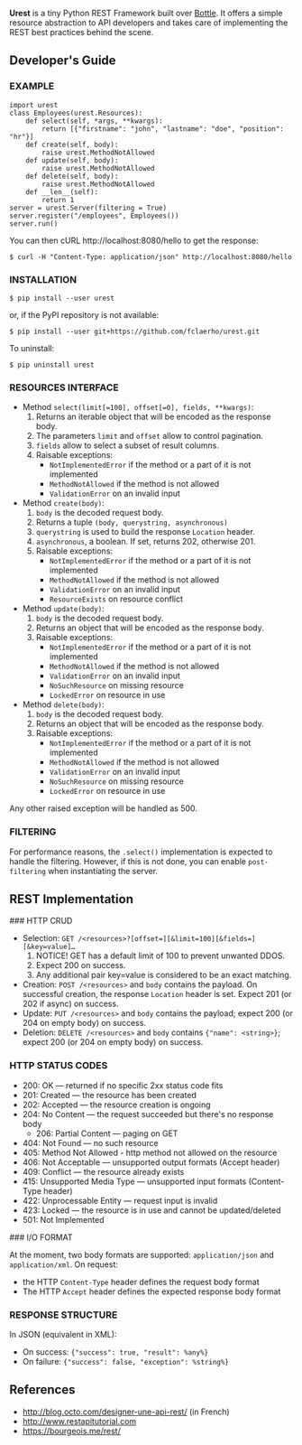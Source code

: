 
**Urest** is a tiny Python REST Framework built over [Bottle](http://bottlepy.org/docs/dev/index.html).
It offers a simple resource abstraction to API developers
and takes care of implementing the REST best practices behind the scene.


Developer's Guide
-----------------

### EXAMPLE

	import urest
	class Employees(urest.Resources):
		def select(self, *args, **kwargs):
			return [{"firstname": "john", "lastname": "doe", "position": "hr"}]
		def create(self, body):
			raise urest.MethodNotAllowed
		def update(self, body):
			raise urest.MethodNotAllowed
		def delete(self, body):
			raise urest.MethodNotAllowed
		def __len__(self):
			return 1
	server = urest.Server(filtering = True)
	server.register("/employees", Employees())
	server.run()

You can then cURL http://localhost:8080/hello to get the response:

	$ curl -H "Content-Type: application/json" http://localhost:8080/hello

### INSTALLATION

	$ pip install --user urest

or, if the PyPI repository is not available:

	$ pip install --user git+https://github.com/fclaerho/urest.git

To uninstall:

	$ pip uninstall urest

### RESOURCES INTERFACE

  * Method `select(limit[=100], offset[=0], fields, **kwargs)`:
    1. Returns an iterable object that will be encoded as the response body.
    2. The parameters `limit` and `offset` allow to control pagination.
    3. `fields` allow to select a subset of result columns.
    4. Raisable exceptions:
       * `NotImplementedError` if the method or a part of it is not implemented
       * `MethodNotAllowed` if the method is not allowed
       * `ValidationError` on an invalid input
  * Method `create(body)`:
    1. `body` is the decoded request body.
    2. Returns a tuple `(body, querystring, asynchronous)`
    3. `querystring` is used to build the response `Location` header.
    4. `asynchronous`, a boolean. If set, returns 202, otherwise 201.
    5. Raisable exceptions:
       * `NotImplementedError` if the method or a part of it is not implemented
       * `MethodNotAllowed` if the method is not allowed
       * `ValidationError` on an invalid input
       * `ResourceExists` on resource conflict
  * Method `update(body)`:
    1. `body` is the decoded request body.
    2. Returns an object that will be encoded as the response body.
    3. Raisable exceptions:
       * `NotImplementedError` if the method or a part of it is not implemented
       * `MethodNotAllowed` if the method is not allowed
       * `ValidationError` on an invalid input
       * `NoSuchResource` on missing resource
       * `LockedError` on resource in use
  * Method `delete(body)`:
    1. `body` is the decoded request body.
    2. Returns an object that will be encoded as the response body.
    3. Raisable exceptions:
       * `NotImplementedError` if the method or a part of it is not implemented
       * `MethodNotAllowed` if the method is not allowed
       * `ValidationError` on an invalid input
       * `NoSuchResource` on missing resource
       * `LockedError` on resource in use

Any other raised exception will be handled as 500.

### FILTERING

For performance reasons, the `.select()` implementation is expected to handle the filtering.
However, if this is not done, you can enable `post-filtering` when instantiating the server.


REST Implementation
-------------------

### HTTP CRUD

  * Selection: `GET /<resources>?[offset=][&limit=100][&fields=][&key=value]…`
    1. NOTICE! GET has a default limit of 100 to prevent unwanted DDOS.
    2. Expect 200 on success.
    3. Any additional pair key=value is considered to be an exact matching.
  * Creation: `POST /<resources>` and `body` contains the payload.
    On successful creation, the response `Location` header is set.
    Expect 201 (or 202 if async) on success.
  * Update: `PUT /<resources>` and `body` contains the payload;
    expect 200 (or 204 on empty body) on success.
  * Deletion: `DELETE /<resources>` and `body` contains `{"name": <string>}`;
    expect 200 (or 204 on empty body) on success.

### HTTP STATUS CODES

  * 200: OK — returned if no specific 2xx status code fits
  * 201: Created — the resource has been created
  * 202: Accepted — the resource creation is ongoing
  * 204: No Content — the request succeeded but there's no response body
	* 206: Partial Content — paging on GET
  * 404: Not Found — no such resource
  * 405: Method Not Allowed - http method not allowed on the resource
  * 406: Not Acceptable — unsupported output formats (Accept header)
  * 409: Conflict — the resource already exists
  * 415: Unsupported Media Type — unsupported input formats (Content-Type header)
  * 422: Unprocessable Entity — request input is invalid
  * 423: Locked — the resource is in use and cannot be updated/deleted
  * 501: Not Implemented

### I/O FORMAT

At the moment, two body formats are supported: `application/json` and `application/xml`.
On request:
  * the HTTP `Content-Type` header defines the request body format
  * The HTTP `Accept` header defines the expected response body format

### RESPONSE STRUCTURE

In JSON (equivalent in XML):
  * On success: `{"success": true, "result": %any%}`
  * On failure: `{"success": false, "exception": %string%}`


References
----------

  * http://blog.octo.com/designer-une-api-rest/ (in French)
  * http://www.restapitutorial.com
  * https://bourgeois.me/rest/